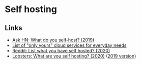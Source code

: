 # Self hosting

## Links

- [Ask HN: What do you self-host? (2019)](https://news.ycombinator.com/item?id=21235957)
- [List of "only yours" cloud services for everyday needs](https://github.com/Atarity/deploy-your-own-saas#readme)
- [Reddit: List what you have self hosted? (2020)](https://www.reddit.com/r/selfhosted/comments/ekttx5/list_what_you_have_self_hosted/)
- [Lobsters: What are you self hosting? (2020)](https://lobste.rs/s/c54fev/what_are_you_self_hosting_2020) ([2019 version](https://lobste.rs/s/xreuus/what_are_you_self_hosting))
